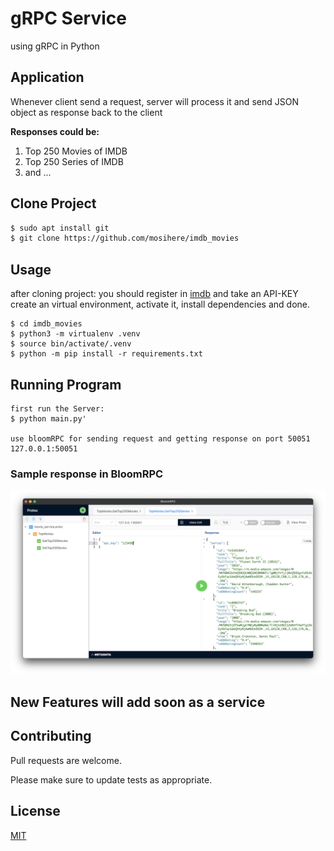 # gRPC Service

using gRPC in Python

## Application

Whenever client send a request, server will process it and send JSON object as response back to the client<br/>

**Responses could be:**
1. Top 250 Movies of IMDB
2. Top 250 Series of IMDB
3. and ...

## Clone Project


```bash
$ sudo apt install git
$ git clone https://github.com/mosihere/imdb_movies
```

## Usage
after cloning project:
you should register in [imdb](https://imdb-api.com/) and take an API-KEY<br>
create an virtual environment,
activate it, install dependencies and done.

```
$ cd imdb_movies
$ python3 -m virtualenv .venv
$ source bin/activate/.venv
$ python -m pip install -r requirements.txt
```

## Running Program
```
first run the Server:
$ python main.py'

use bloomRPC for sending request and getting response on port 50051
127.0.0.1:50051
```

### Sample response in BloomRPC
<div align="center" >
<img loading="lazy" style="width:700px" src="./images/Top250Series.png">
</div>

## New Features will add soon as a service

## Contributing
Pull requests are welcome.

Please make sure to update tests as appropriate.

## License
[MIT](https://choosealicense.com/licenses/mit/)
